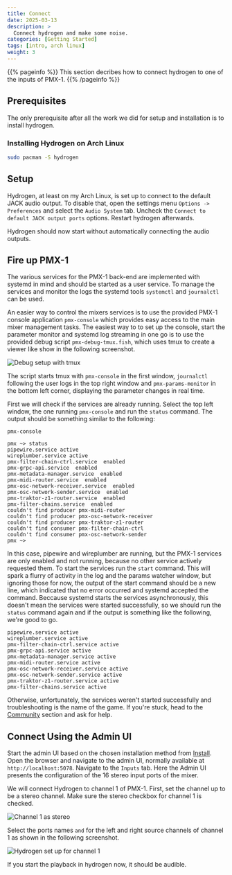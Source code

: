 ```yaml
---
title: Connect
date: 2025-03-13
description: >
  Connect hydrogen and make some noise.
categories: [Getting Started]
tags: [intro, arch linux]
weight: 3
---
```


{{% pageinfo %}}
This section decribes how to connect hydrogen to one of the inputs of PMX-1.
{{% /pageinfo %}}

## Prerequisites

The only prerequisite after all the work we did for setup and installation is
to install hydrogen.

### Installing Hydrogen on Arch Linux

```bash
sudo pacman -S hydrogen
```

## Setup

Hydrogen, at least on my Arch Linux, is set up to connect to the default JACK
audio output. To disable that, open the settings menu `Options -> Preferences`
and select the `Audio System` tab. Uncheck the `Connect to default JACK output
ports` options. Restart hydrogen afterwards.

Hydrogen should now start without automatically connecting the audio outputs.

## Fire up PMX-1

The various services for the PMX-1 back-end are implemented with systemd in
mind and should be started as a user service. To manage the services and
monitor the logs the systemd tools `systemctl` and `journalctl` can be used.

An easier way to control the mixers services is to use the provided PMX-1
console application `pmx-console` which provides easy access to the main
mixer management tasks. The easiest way to to set up the console, start the
parameter monitor and systemd log streaming in one go is to use the provided
debug script `pmx-debug-tmux.fish`, which uses tmux to create a viewer like
show in the following screenshot.

![Debug setup with tmux](/screenshots/pmx-console.png)

The script starts tmux with `pmx-console` in the first window, `journalctl`
following the user logs in the top right window and `pmx-params-monitor` in the
bottom left corner, displaying the parameter changes in real time.

First we will check if the services are already running. Select the top left
window, the one running `pmx-console` and run the `status` command. The output
should be something similar to the following:

```pmx-console
pmx-console

pmx ~> status
pipewire.service active
wireplumber.service active
pmx-filter-chain-ctrl.service  enabled
pmx-grpc-api.service  enabled
pmx-metadata-manager.service  enabled
pmx-midi-router.service  enabled
pmx-osc-network-receiver.service  enabled
pmx-osc-network-sender.service  enabled
pmx-traktor-z1-router.service  enabled
pmx-filter-chains.service  enabled
couldn't find producer pmx-midi-router
couldn't find producer pmx-osc-network-receiver
couldn't find producer pmx-traktor-z1-router
couldn't find consumer pmx-filter-chain-ctrl
couldn't find consumer pmx-osc-network-sender
pmx ~>
```

In this case, pipewire and wireplumber are running, but the PMX-1 services are
only enabled and not running, because no other service actively requested them.
To start the services run the `start` command. This will spark a flurry of
activity in the log and the params watcher window, but ignoring those for now,
the output of the start command should be a new line, which indicated that no
error occurred and systemd accepted the command. Beccause systemd starts the
services asynchronously, this doesn't mean the services were started
successfully, so we should run the `status` command again and if the output is
something like the following, we're good to go.

```pmx-console
pipewire.service active
wireplumber.service active
pmx-filter-chain-ctrl.service active
pmx-grpc-api.service active
pmx-metadata-manager.service active
pmx-midi-router.service active
pmx-osc-network-receiver.service active
pmx-osc-network-sender.service active
pmx-traktor-z1-router.service active
pmx-filter-chains.service active
```

Otherwise, unfortunately, the services weren't started successfully and
troubleshooting is the name of the game. If you're stuck, head to the
[Community](/community) section and ask for help.

## Connect Using the Admin UI

Start the admin UI based on the chosen installation method from
[Install](/install). Open the browser and navigate to the admin UI, normally
available at `http://localhost:5078`. Navigate to the `Inputs` tab. Here the
Admin UI presents the configuration of the 16 stereo input ports of the mixer.

We will connect Hydrogen to channel 1 of PMX-1. First, set the channel up to be
a stereo channel. Make sure the stereo checkbox for channel 1 is checked.

![Channel 1 as stereo](/screenshots/connect-hydrogen-channel-setup-01.png)

Select the ports names `` and `` for the left and right source channels of
channel 1 as shown in the following screenshot.

![Hydrogen set up for channel 1](/screenshots/connect-hydrogen-channel-setup-02.png)

If you start the playback in hydrogen now, it should be audible.
